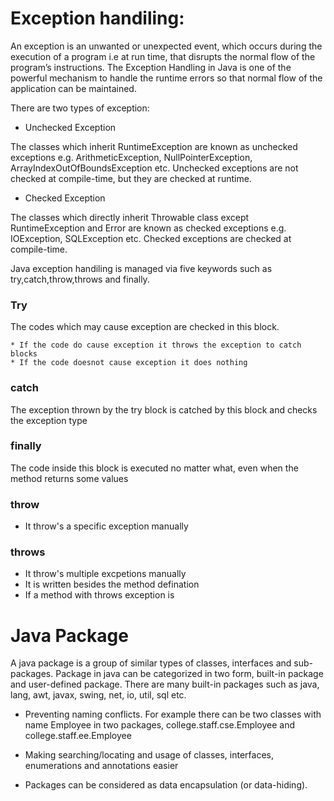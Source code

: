 # Exception handiling:


An exception is an unwanted or unexpected event, which occurs during the execution of a program i.e
 at run time, that disrupts the normal flow of the program’s instructions.
The Exception Handling in Java is one of the powerful mechanism to handle the runtime errors so that
 normal flow of the application can be maintained.


There are two types of exception:

* Unchecked Exception

The classes which inherit RuntimeException are known as unchecked exceptions e.g. ArithmeticException, NullPointerException, ArrayIndexOutOfBoundsException etc. Unchecked exceptions are not checked at
 compile-time, but they are checked at runtime.

* Checked Exception

The classes which directly inherit Throwable class except RuntimeException and Error are known as
 checked exceptions e.g. IOException, SQLException etc. Checked exceptions are checked at compile-time.


Java exception handiling is managed via five keywords
such as try,catch,throw,throws and finally.

### Try

The codes which may cause exception are checked in this block.

	* If the code do cause exception it throws the exception to catch blocks
	* If the code doesnot cause exception it does nothing

### catch

 The exception thrown by the try block is catched by this block and checks the exception type

### finally

The code inside this block is executed no matter what, even when the method returns some values

### throw

- It throw's a specific exception manually

### throws

- It throw's multiple excpetions manually
- It is written besides the method defination
- If a method with throws exception is 




# Java Package

A java package is a group of similar types of classes, interfaces and sub-packages.
Package in java can be categorized in two form, built-in package and user-defined package.
There are many built-in packages such as java, lang, awt, javax, swing, net, io, util, sql etc.


* Preventing naming conflicts. For example there can be two classes with name Employee in two packages,
  college.staff.cse.Employee and college.staff.ee.Employee

* Making searching/locating and usage of classes, interfaces, enumerations and annotations easier

* Packages can be considered as data encapsulation (or data-hiding).